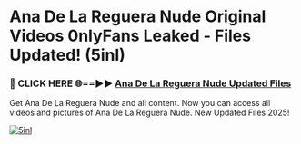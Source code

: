 # Ana De La Reguera Nude Original Videos 0nlyFans Leaked - Files Updated! (5inl)

<h3>🔴 CLICK HERE 🌐==►► <a href="https://tinyurl.com/4mcuefdz" rel="nofollow">Ana De La Reguera Nude Updated Files</a></h3>

Get Ana De La Reguera Nude and all content. Now you can access all videos and pictures of Ana De La Reguera Nude. New Updated Files 2025!

[![5inl](https://i.imgur.com/StAQSOY.gif)](https://tinyurl.com/4mcuefdz)
